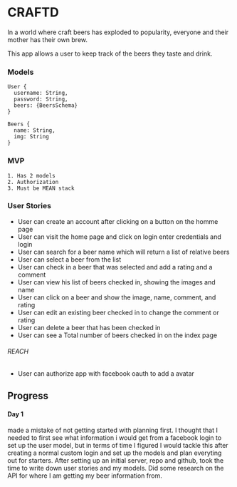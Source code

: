 # CRAFTD

In a world where craft beers has exploded to popularity, everyone and their mother has their own brew.

This app allows a user to keep track of the beers they taste and drink.

### Models
```
User {
  username: String,
  password: String,
  beers: {BeersSchema}
}

Beers {
  name: String,
  img: String
}
```

### MVP
```
1. Has 2 models
2. Authorization
3. Must be MEAN stack
```

### User Stories

 - User can create an account after clicking on a button on the homme page
 - User can visit the home page and click on login enter credentials and login
 - User can search for a beer name which will return a list of relative beers
 - User can select a beer from the list
 - User can check in a beer that was selected and add a rating and a comment
 - User can view his list of beers checked in, showing the images and name
 - User can click on a beer and show the image, name, comment, and rating
 - User can edit an existing beer checked in to change the comment or rating
 - User can delete a beer that has been checked in
 - User can see a Total number of beers checked in on the index page
###### REACH
 - User can authorize app with facebook oauth to add a avatar
 
## Progress

#### Day 1
made a mistake of not getting started with planning first. I thought that I needed to first see what information i would get from a facebook login to set up the user model, but in terms of time I figured I would tackle this after creating a normal custom login and set up the models and plan everyting out for starters. After setting up an initial server, repo and github, took the time to write down user stories and my models. Did some research on the API for where I am getting my beer information from.
